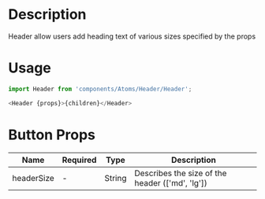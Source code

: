# Description

Header allow users add heading text of various sizes specified by the props

# Usage

```js
import Header from 'components/Atoms/Header/Header';
```

```js
<Header {props}>{children}</Header>
```

# Button Props

| Name       | Required | Type   | Description                                     |
| ---------- | -------- | ------ | ----------------------------------------------- |
| headerSize | -        | String | Describes the size of the header (['md', 'lg']) |
